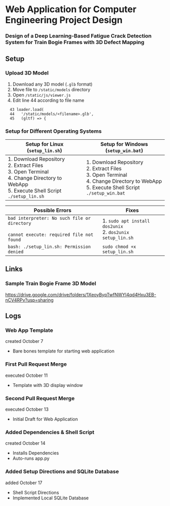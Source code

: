 # **Web Application for Computer Engineering Project Design**
### Design of a Deep Learning-Based Fatigue Crack Detection System for Train Bogie Frames with 3D Defect Mapping

## Setup
### Upload 3D Model
  1. Download any 3D model (`.glb` format)
  2. Move file to `/static/models` directory
  3. Open `/static/js/viewer.js`
  4. Edit line 44 according to file name
```
  43 loader.load(
  44   '/static/models/<filename>.glb',
  45   (gltf) => {
```

### Setup for Different Operating Systems
| Setup for Linux (`setup_lin.sh`)| Setup for Windows (`setup_win.bat`)|
|---------------------------------|------------------------------------|
|1. Download Repository<br>2. Extract Files<br>3. Open Terminal<br>4. Change Directory to WebApp<br>5. Execute Shell Script `./setup_lin.sh`|1. Download Repository<br>2. Extract Files<br>3. Open Terminal<br>4. Change Directory to WebApp<br>5. Execute Shell Script `./setup_win.bat`|

|Possible Errors| Fixes |
|---------------|-------|
|`bad interpreter: No such file or directory`<br><br>`cannot execute: required file not found`|1. `sudo apt install dos2unix`<br>2. `dos2unix setup_lin.sh`|
|`bash: ./setup_lin.sh: Permission denied`|`sudo chmod +x setup_lin.sh`|

## Links
### Sample Train Bogie Frame 3D Model
https://drive.google.com/drive/folders/1XeoyBypTwfNWYl4qd4Hxu3EB-nCV4RPv?usp=sharing 

## Logs
### Web App Template
created October 7
  - Bare bones template for starting web application

### First Pull Request Merge
executed October 11
  - Template with 3D display window

### Second Pull Request Merge
executed October 13
  - Initial Draft for Web Application

### Added Dependencies & Shell Script 
created October 14
  - Installs Dependencies
  - Auto-runs app.py

### Added Setup Directions and SQLite Database
added October 17
  - Shell Script Directions
  - Implemented Local SQLite Database